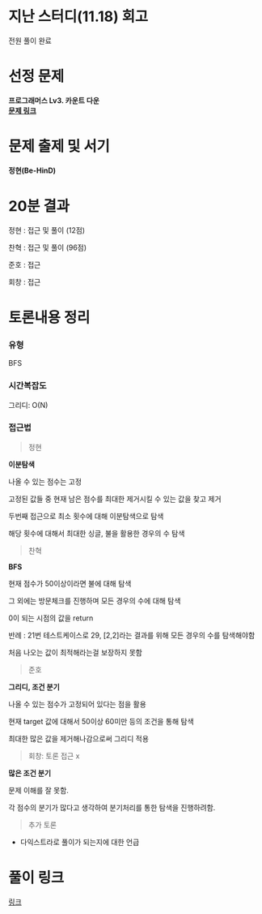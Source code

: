 # 지난 스터디(11.18) 회고

전원 풀이 완료

# 선정 문제
<b> 프로그래머스 Lv3. 카운트 다운 </b>
<br>
<b> [문제 링크](https://school.programmers.co.kr/learn/courses/30/lessons/131129#) </b>

# 문제 출제 및 서기
<b> 정현(Be-HinD) </b>

# 20분 결과
<p> 정현 : 접근 및 풀이 (12점) </p>
<p> 찬혁 : 접근 및 풀이 (96점) </p>
<p> 준호 : 접근 </p>
<p> 회창 : 접근 </p>

# 토론내용 정리
### 유형
<P> BFS </P>

### 시간복잡도
<p> 그리디: O(N) </p>

### 접근법

> 정현

<b> 이분탐색 </b>

<p> 나올 수 있는 점수는 고정 </p>
<p> 고정된 값들 중 현재 남은 점수를 최대한 제거시킬 수 있는 값을 찾고 제거 </p>
<P> 두번째 접근으로 최소 횟수에 대해 이분탐색으로 탐색 </P>
<p> 해당 횟수에 대해서 최대한 싱글, 불을 활용한 경우의 수 탐색 </p>

> 찬혁

<b> BFS </b>

<p> 현재 점수가 50이상이라면 불에 대해 탐색 <p>
<p> 그 외에는 방문체크를 진행하며 모든 경우의 수에 대해 탐색 </p>
<p> 0이 되는 시점의 값을 return </p>
<p> 반례 : 21번 테스트케이스로 29, [2,2]라는 결과를 위해 모든 경우의 수를 탐색해야함 </p>
<p> 처음 나오는 값이 최적해라는걸 보장하지 못함 </p>

> 준호

<b> 그리디, 조건 분기 </b>
<p> 나올 수 있는 점수가 고정되어 있다는 점을 활용 </p>
<p> 현재 target 값에 대해서 50이상 60미만 등의 조건을 통해 탐색 </p>
<p> 최대한 많은 값을 제거해나감으로써 그리디 적용 </p>

> 회창: 토론 접근 x

<b> 많은 조건 분기 </b>
<p> 문제 이해를 잘 못함. </p>
<p> 각 점수의 분기가 많다고 생각하여 분기처리를 통한 탐색을 진행하려함. </p>

> 추가 토론
- 다익스트라로 풀이가 되는지에 대한 언급

# 풀이 링크

<a href="https://github.com/The-Four-Error-Pickers/Algorithm-Study/tree/main/Private%20Solve/프로그래머스/131129.%20%EC%B9%B4%EC%9A%B4%ED%8A%B8%20%EB%8B%A4%EC%9A%B4">링크</a>

